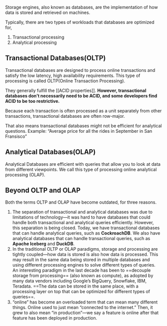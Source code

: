 Storage engines, also known as databases, are the implementation of how data is stored and retrieved on machines.

Typically, there are two types of workloads that databases are optimized for, 
1. Transactional processing
2. Analytical processing

## Transactional Databases(OLTP)
Transactional databases are designed to process online transactions and satisfy the low latency, high availability requirements. This type of processing is called OLTP(Online Transaction Processing).

They generally fulfill the [[ACID properties]]. **However, transactional databases don’t necessarily need to be ACID, and some developers find ACID to be too restrictive.**

Because each transaction is often processed as a unit separately from other transactions, transactional databases are often row-major.

That also means transactional databases might not be efficient for analytical questions. 
Example: “Average price for all the rides in September in San Fransisco”

## Analytical Databases(OLAP)
Analytical Databases are efficient with queries that allow you to look at data from different viewpoints. We call this type of processing online analytical processing (OLAP).

## Beyond OLTP and OLAP
Both the terms OLTP and OLAP have become outdated, for three reasons. 
1. The separation of transactional and analytical databases was due to limitations of technology—it was hard to have databases that could handle both transactional and analytical queries efficiently. However, this separation is being closed. Today, we have transactional databases that can handle analytical queries, such as **CockroachDB**. We also have analytical databases that can handle transactional queries, such as **Apache Iceberg** and **DuckDB**.
2. In the traditional OLTP or OLAP paradigms, storage and processing are tightly coupled—how data is stored is also how data is processed. This may result in the same data being stored in multiple databases and using different processing engines to solve different types of queries. An interesting paradigm in the last decade has been to ==decouple storage from processing== (also known as compute), as adopted by many data vendors including Google’s BigQuery, Snowflake, IBM, Teradata. ==The data can be stored in the same place, with a processing layer on top that can be optimized for different types of queries==.
3. “online” has become an overloaded term that can mean many different things. Online used to just mean “connected to the internet.” Then, it grew to also mean “in production”—we say a feature is online after that feature has been deployed in production.

